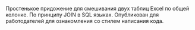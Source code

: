 Простенькое придожение для смешивания двух таблиц Excel по общей колонке. По принципу JOIN в SQL языках. Опубликован для работодателей для ознакомления со стилем написания кода.
